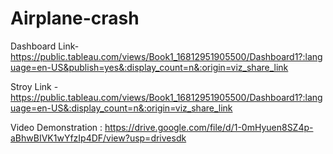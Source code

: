 # Airplane-crash


Dashboard Link- https://public.tableau.com/views/Book1_16812951905500/Dashboard1?:language=en-US&publish=yes&:display_count=n&:origin=viz_share_link

Stroy Link - https://public.tableau.com/views/Book1_16812951905500/Dashboard1?:language=en-US&:display_count=n&:origin=viz_share_link

Video Demonstration : https://drive.google.com/file/d/1-0mHyuen8SZ4p-aBhwBIVK1wYfzIp4DF/view?usp=drivesdk

